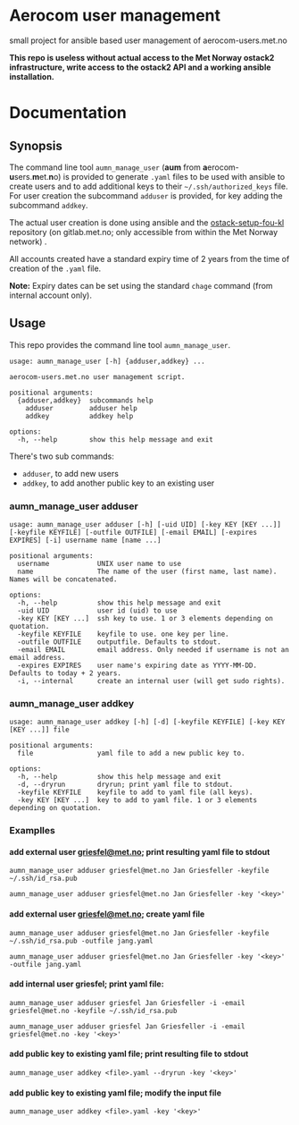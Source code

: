 # Aerocom user management
small project for ansible based user management of aerocom-users.met.no

**This repo is useless without actual access to the Met Norway ostack2 infrastructure, 
write access to the ostack2 API and a working ansible installation.**

# Documentation
## Synopsis
The command line tool `aumn_manage_user` (**aum** from **a**erocom-**u**sers.**m**et.**n**o) is 
provided to generate 
`.yaml` files to be used with ansible to create users and to add additional keys to their 
`~/.ssh/authorized_keys` file.
For user creation the subcommand `adduser` is provided, for key adding the subcommand `addkey`.

The actual user creation is done using ansible and the 
[ostack-setup-fou-kl](https://gitlab.met.no/emep/ostack-setup-fou-kl) repository 
(on gitlab.met.no; only accessible from within the Met Norway network) .

All accounts created have a standard expiry time of 2 years from the time of creation of the `.yaml` file.

**Note:**
Expiry dates can be set using the standard `chage` command (from internal account only).

## Usage
This repo provides the command line tool `aumn_manage_user`.
```
usage: aumn_manage_user [-h] {adduser,addkey} ...

aerocom-users.met.no user management script.

positional arguments:
  {adduser,addkey}  subcommands help
    adduser         adduser help
    addkey          addkey help

options:
  -h, --help        show this help message and exit

```
There's two sub commands:
- `adduser`, to add new users
- `addkey`, to add another public key to an existing user

### aumn_manage_user adduser
```
usage: aumn_manage_user adduser [-h] [-uid UID] [-key KEY [KEY ...]] [-keyfile KEYFILE] [-outfile OUTFILE] [-email EMAIL] [-expires EXPIRES] [-i] username name [name ...]

positional arguments:
  username            UNIX user name to use
  name                The name of the user (first name, last name). Names will be concatenated.

options:
  -h, --help          show this help message and exit
  -uid UID            user id (uid) to use
  -key KEY [KEY ...]  ssh key to use. 1 or 3 elements depending on quotation.
  -keyfile KEYFILE    keyfile to use. one key per line.
  -outfile OUTFILE    outputfile. Defaults to stdout.
  -email EMAIL        email address. Only needed if username is not an email address.
  -expires EXPIRES    user name's expiring date as YYYY-MM-DD. Defaults to today + 2 years.
  -i, --internal      create an internal user (will get sudo rights).
```

### aumn_manage_user addkey
```
usage: aumn_manage_user addkey [-h] [-d] [-keyfile KEYFILE] [-key KEY [KEY ...]] file

positional arguments:
  file                yaml file to add a new public key to.

options:
  -h, --help          show this help message and exit
  -d, --dryrun        dryrun; print yaml file to stdout.
  -keyfile KEYFILE    keyfile to add to yaml file (all keys).
  -key KEY [KEY ...]  key to add to yaml file. 1 or 3 elements depending on quotation.
```

### Examplles
#### add external user griesfel@met.no; print resulting yaml file to stdout
`aumn_manage_user adduser griesfel@met.no Jan Griesfeller -keyfile ~/.ssh/id_rsa.pub`

`aumn_manage_user adduser griesfel@met.no Jan Griesfeller -key '<key>'`

#### add external user griesfel@met.no; create yaml file
`aumn_manage_user adduser griesfel@met.no Jan Griesfeller -keyfile ~/.ssh/id_rsa.pub -outfile jang.yaml`

`aumn_manage_user adduser griesfel@met.no Jan Griesfeller -key '<key>' -outfile jang.yaml`

#### add internal user griesfel; print yaml file:

`aumn_manage_user adduser griesfel Jan Griesfeller -i -email griesfel@met.no -keyfile ~/.ssh/id_rsa.pub`

`aumn_manage_user adduser griesfel Jan Griesfeller -i -email griesfel@met.no -key '<key>'` 

#### add public key to existing yaml file; print resulting file to stdout 

`aumn_manage_user addkey <file>.yaml --dryrun -key '<key>'`

#### add public key to existing yaml file; modify the input file

`aumn_manage_user addkey <file>.yaml -key '<key>'`
